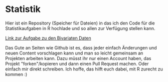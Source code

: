# Statistik

Hier ist ein Repository (Speicher für Dateien) in das ich den Code für die Statistikaufgaben in R hochlade und so allen zur Verfügung stellen kann. 

[Link zur Aufgabe zu den Bivariaten Daten](/BivariateDaten.html)

Das Gute an Seiten wie Github ist es, dass jeder einfach Änderungen und neuen Content vorschlagen kann und man so leicht gemeinsam an Projekten arbeiten kann. Dazu müsst ihr nur einen Account haben, das Projekt "forken"/kopieren und dann einen Pull Request machen. Oder einfach mir direkt schreiben. Ich hoffe, das hilft euch dabei, mit R zurecht zu kommen :)

